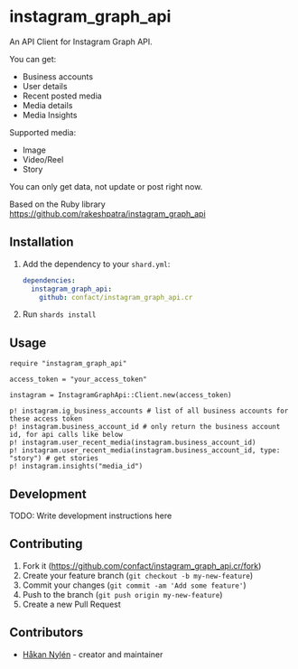 # instagram_graph_api

An API Client for Instagram Graph API.

You can get:
* Business accounts
* User details
* Recent posted media
* Media details
* Media Insights

Supported media:
* Image
* Video/Reel
* Story


You can only get data, not update or post right now.

Based on the Ruby library https://github.com/rakeshpatra/instagram_graph_api

## Installation

1. Add the dependency to your `shard.yml`:

   ```yaml
   dependencies:
     instagram_graph_api:
       github: confact/instagram_graph_api.cr
   ```

2. Run `shards install`

## Usage

```crystal
require "instagram_graph_api"
```

```crystal
access_token = "your_access_token"

instagram = InstagramGraphApi::Client.new(access_token)

p! instagram.ig_business_accounts # list of all business accounts for these access token
p! instagram.business_account_id # only return the business account id, for api calls like below
p! instagram.user_recent_media(instagram.business_account_id)
p! instagram.user_recent_media(instagram.business_account_id, type: "story") # get stories
p! instagram.insights("media_id")
```

## Development

TODO: Write development instructions here

## Contributing

1. Fork it (<https://github.com/confact/instagram_graph_api.cr/fork>)
2. Create your feature branch (`git checkout -b my-new-feature`)
3. Commit your changes (`git commit -am 'Add some feature'`)
4. Push to the branch (`git push origin my-new-feature`)
5. Create a new Pull Request

## Contributors

- [Håkan Nylén](https://github.com/confact) - creator and maintainer
